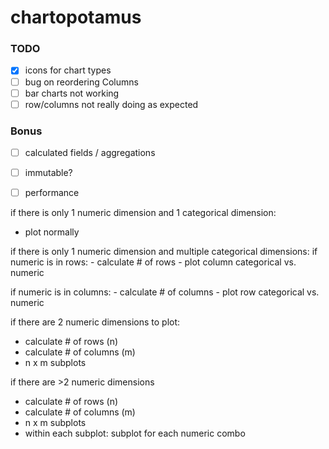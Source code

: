 # chartopotamus

### TODO
- [x] icons for chart types
- [ ] bug on reordering Columns
- [ ] bar charts not working
- [ ] row/columns not really doing as expected

### Bonus 
- [ ] calculated fields / aggregations
- [ ] immutable?
- [ ] performance



if there is only 1 numeric dimension and 1 categorical dimension:
  - plot normally

if there is only 1 numeric dimension and multiple categorical dimensions:
  if numeric is in rows:
    - calculate # of rows
    - plot column categorical vs. numeric

  if numeric is in columns:
    - calculate # of columns
    - plot row categorical vs. numeric

if there are 2 numeric dimensions to plot:
  - calculate # of rows (n)
  - calculate # of columns (m)
  - n x m subplots

if there are >2 numeric dimensions
  - calculate # of rows (n)
  - calculate # of columns (m)
  - n x m subplots
  - within each subplot:
    subplot for each numeric combo
